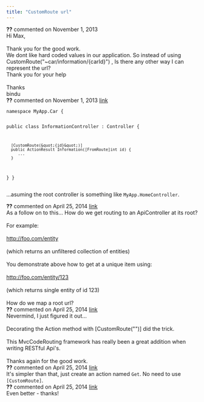 ```yaml
---
title: "CustomRoute url"
---
```

<div id="post1116464" class="discussion-comment op">
   <div class="discussion-header"><b>??</b> commented on 
      <time datetime="2013-11-01T03:40:35.453-07:00" title="2013-11-01T03:40:35.453-07:00">November 1, 2013</time>
   </div>
   <div class="discussion-message">Hi Max,<br />
<br />
   Thank you for the good work.<br />
We dont like hard coded values in our application. So instead of using <br />
CustomRoute(&quot;~car/information/{carId}&quot;) , Is there any other way I can represent the url?<br />
Thank you for your help<br />
<br />
Thanks<br />
bindu<br />
</div>
</div>
<div id="post1116527" class="discussion-comment">
   <div class="discussion-header"><b>??</b> commented on 
      <time datetime="2013-11-01T07:17:58.877-07:00" title="2013-11-01T07:17:58.877-07:00">November 1, 2013</time> <a href="#post1116527" class="post-link">link</a></div>
   <div class="discussion-message"><pre><code>namespace MyApp.Car {

   public class InformationController : Controller {
   
      [CustomRoute(&quot;{id}&quot;)]
      public ActionResult Information([FromRoute]int id) {
         ...
      }
   }
}</code></pre>

...asuming the root controller is something like <code>MyApp.HomeController</code>.<br />
</div>
</div>
<div id="post1238104" class="discussion-comment">
   <div class="discussion-header"><b>??</b> commented on 
      <time datetime="2014-04-25T10:24:52.533-07:00" title="2014-04-25T10:24:52.533-07:00">April 25, 2014</time> <a href="#post1238104" class="post-link">link</a></div>
   <div class="discussion-message">As a follow on to this... How do we get routing to an ApiController at its root?<br />
<br />
For example:<br />
<br />
<a href="http://foo.com/entity" rel="nofollow">http://foo.com/entity</a> <br />
<br />
(which returns an unfiltered collection of entities)<br />
<br />
You demonstrate above how to get at a unique item using:<br />
<br />
<a href="http://foo.com/entity/123" rel="nofollow">http://foo.com/entity/123</a><br />
<br />
(which returns single entity of id 123)<br />
<br />
How do we map a root url?<br />
</div>
</div>
<div id="post1238119" class="discussion-comment">
   <div class="discussion-header"><b>??</b> commented on 
      <time datetime="2014-04-25T10:46:38.107-07:00" title="2014-04-25T10:46:38.107-07:00">April 25, 2014</time> <a href="#post1238119" class="post-link">link</a></div>
   <div class="discussion-message">Nevermind, I just figured it out...<br />
<br />
Decorating the Action method with [CustomRoute(&quot;&quot;)] did the trick.<br />
<br />
This MvcCodeRouting framework has really been a great addition when writing RESTful Api's.<br />
<br />
Thanks again for the good work.<br />
</div>
</div>
<div id="post1238127" class="discussion-comment">
   <div class="discussion-header"><b>??</b> commented on 
      <time datetime="2014-04-25T11:05:49.77-07:00" title="2014-04-25T11:05:49.77-07:00">April 25, 2014</time> <a href="#post1238127" class="post-link">link</a></div>
   <div class="discussion-message">It's simpler than that, just create an action named <code>Get</code>. No need to use <code>[CustomRoute]</code>.<br />
</div>
</div>
<div id="post1238158" class="discussion-comment">
   <div class="discussion-header"><b>??</b> commented on 
      <time datetime="2014-04-25T12:42:38.833-07:00" title="2014-04-25T12:42:38.833-07:00">April 25, 2014</time> <a href="#post1238158" class="post-link">link</a></div>
   <div class="discussion-message">Even better - thanks!<br />
</div>
</div>